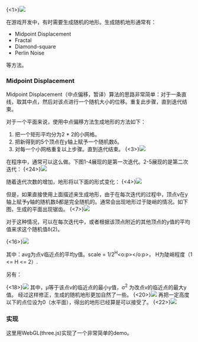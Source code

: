 {<1>}![](/public/images/2014/Jun/terrian.png)

在游戏开发中，有时需要生成随机的地形。生成随机地形通常有：

* Midpoint Displacement
* Fractal
* Diamond-square
* Perlin Noise

等方法。

### Midpoint Displacement ###
Midpoint Displacement（中点偏移，暂译）算法的思路非常简单：对于一条直线，取其中点，然后对该点进行一个随机大小的位移。重复此步骤，直到迭代结束。

对于一个平面来说，使用中点偏移方法生成地形的方法如下：

1)  把一个矩形平均分为2 * 2的小网格。
2)  把新得到的5个顶点在y轴上赋予一个随机数δ。
3)  对每一个小网格重复以上步骤。直到迭代结束。
{<3>}![](/public/images/2014/Jun/midpoint-1.png)

在程序中，通常可以这么做。下图1-4展现的是第一次迭代。2-5展现的是第二次迭代：
{<24>}![](/public/images/2014/Jun/step.png)

随着迭代次数的增加，地形将以下面的形式变化：
{<4>}![](/public/images/2014/Jun/terrian.png)


但是，如果直接使用上面描述来生成地形，由于在每次迭代的过程中，顶点v在y轴上赋予y轴的随机数δ都是完全随机的。通常会出现地形过于陡峭的情况。如下图，生成的平面出现锯齿。
{<7>}![](/public/images/2014/Jun/juchi-1.png)

对于这种情况，可以在每次迭代中，或者根据该顶点附近的其他顶点的y值的平均值来求这个随机值δ(2)。

{<16>}![](/public/images/2014/Jun/gram1-2.png)

其中：avg为点v临近点的平均y值。scale <span style="mso-bidi-font-size:16.0pt;mso-ansi-language:EN-US"> = 1/2<sup>H</sup><o:p></o:p></span>， H为陡峭程度（1 <= H <= 2）.

另有：

{<18>}![](/public/images/2014/Jun/gram2.png)
其中，μ等于该点v的临近点的最小y值，σ<sup>2</sup> 为改点v的临近点的最大y值。
经过这样修正，生成的随机地形更加自然了一些。
{<20>}![](/public/images/2014/Jun/terr2.png)
再把一定高度以下的点位设为0（水平面），得出的地形已经算是可以接受了。
{<22>}![](/public/images/2014/Jun/terr3.png)


### 实现 ###
这里用WebGL(three.js)实现了一个非常简单的demo。













